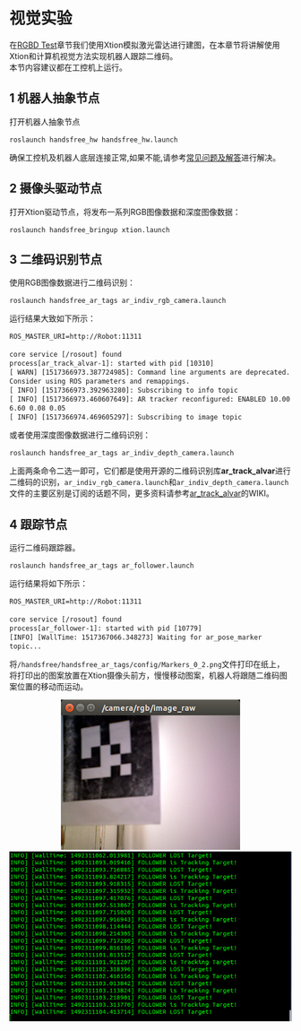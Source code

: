 # 视觉实验
在[RGBD Test](/docs/Tutorial/2.2-RGBD-Test.md)章节我们使用Xtion模拟激光雷达进行建图，在本章节将讲解使用Xtion和计算机视觉方法实现机器人跟踪二维码。   
本节内容建议都在工控机上运行。   
## 1 机器人抽象节点
打开机器人抽象节点

```
roslaunch handsfree_hw handsfree_hw.launch
```

确保工控机及机器人底层连接正常,如果不能,请参考[常见问题及解答](/docs/FAQ/solution-of-handsfree-hw-error.md)进行解决。  

## 2 摄像头驱动节点
打开Xtion驱动节点，将发布一系列RGB图像数据和深度图像数据：

```
roslaunch handsfree_bringup xtion.launch  
```

## 3 二维码识别节点  
使用RGB图像数据进行二维码识别：

```
roslaunch handsfree_ar_tags ar_indiv_rgb_camera.launch  
```

运行结果大致如下所示：

```
ROS_MASTER_URI=http://Robot:11311

core service [/rosout] found
process[ar_track_alvar-1]: started with pid [10310]
[ WARN] [1517366973.387724985]: Command line arguments are deprecated. Consider using ROS parameters and remappings.
[ INFO] [1517366973.392963280]: Subscribing to info topic
[ INFO] [1517366973.460607649]: AR tracker reconfigured: ENABLED 10.00 6.60 0.08 0.05
[ INFO] [1517366974.469605297]: Subscribing to image topic

```

或者使用深度图像数据进行二维码识别：

```
roslaunch handsfree_ar_tags ar_indiv_depth_camera.launch  
```

上面两条命令二选一即可，它们都是使用开源的二维码识别库**ar_track_alvar**进行二维码的识别，`ar_indiv_rgb_camera.launch`和`ar_indiv_depth_camera.launch`文件的主要区别是订阅的话题不同，更多资料请参考[ar_track_alvar](http://wiki.ros.org/ar_track_alvar/)的WIKI。  
## 4 跟踪节点  
运行二维码跟踪器。   

```
roslaunch handsfree_ar_tags ar_follower.launch  
```

运行结果将如下所示：

```
ROS_MASTER_URI=http://Robot:11311

core service [/rosout] found
process[ar_follower-1]: started with pid [10779]
[INFO] [WallTime: 1517367066.348273] Waiting for ar_pose_marker topic...
```
将`/handsfree/handsfree_ar_tags/config/Markers_0_2.png`文件打印在纸上，将打印出的图案放置在Xtion摄像头前方，慢慢移动图案，机器人将跟随二维码图案位置的移动而运动。


<div align=center><img src="/images/Tutorial/7/7.4/4_ar_display.png"/></div>
<div align=center><img src="/images/Tutorial/7/7.4/4_follower.png"/></div>
